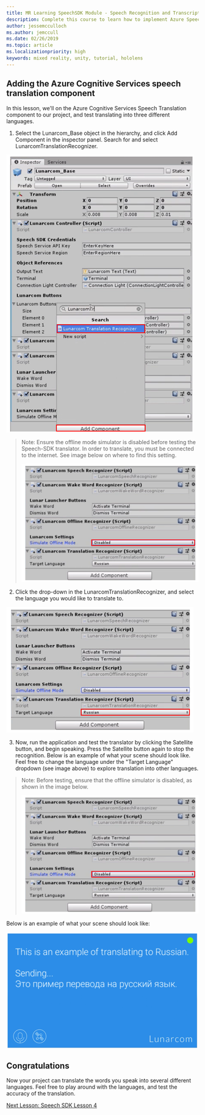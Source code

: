 ```yaml
---
title: MR Learning SpeechSDK Module - Speech Recognition and Transcription
description: Complete this course to learn how to implement Azure Speech SDK within a mixed reality application.
author: jessemcculloch
ms.author: jemccull
ms.date: 02/26/2019
ms.topic: article
ms.localizationpriority: high
keywords: mixed reality, unity, tutorial, hololens
---
```


## Adding the Azure Cognitive Services speech translation component

In this lesson, we'll on the Azure Cognitive Services Speech Translation component to our project, and test translating into three different languages. 

1. Select the Lunarcom_Base object in the hierarchy, and click Add Component in the inspector panel. Search for and select LunarcomTranslationRecognizer.

![Module4Chapter3step1im](images/module4chapter3step1im.PNG)
 

> Note: Ensure the offline mode simulator is disabled before testing the Speech-SDK translator. In order to translate, you must be connected to the internet. See image below on where to find this setting. 
>
> ![Module4Chapter3noteim](images/module4chapter3noteim.PNG)

2. Click the drop-down in the LunarcomTranslationRecognizer, and select the language you would like to translate to.

![Module4Chapter3step2im](images/module4chapter3step2im.PNG)

3. Now, run the application and test the translator by clicking the Satellite button, and begin speaking. Press the Satellite button again to stop the recognition. Below is an example of what your scene should look like. Feel free to change the language under the "Target Language" dropdown (see image above) to explore translation into other languages.

> Note: Before testing, ensure that the offline simulator is disabled, as shown in the image below.
>
> ![Module4Chapter3noteim](images/module4chapter3noteim.PNG)

Below is an example of what your scene should look like:

![Module4Chapter3exampleim](images/module4chapter3exampleim.PNG)

## Congratulations

Now  your project can translate the words you speak into several different languages. Feel free to play around with the languages, and test the accuracy of the translation. 

[Next Lesson: Speech SDK Lesson 4](mrlearning-speechSDK-ch4.md)

